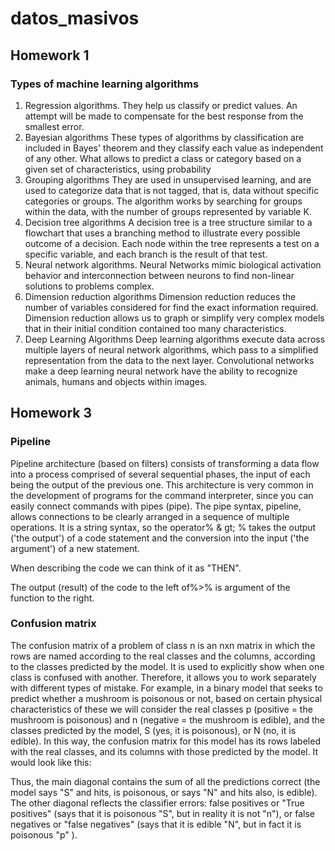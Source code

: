 # datos_masivos
## Homework 1
### Types of machine learning algorithms
1. Regression algorithms. They help us classify or predict values. An attempt will be made to compensate for the best
response from the smallest error.
2. Bayesian algorithms
These types of algorithms by classification are included in Bayes' theorem and
they classify each value as independent of any other. What allows to predict
a class or category based on a given set of characteristics, using
probability
3. Grouping algorithms
They are used in unsupervised learning, and are used to categorize data that is not
tagged, that is, data without specific categories or groups.
The algorithm works by searching for groups within the data, with the
number of groups represented by variable K.
4. Decision tree algorithms
A decision tree is a tree structure similar to a flowchart that
uses a branching method to illustrate every possible outcome of a decision.
Each node within the tree represents a test on a specific variable, and
each branch is the result of that test.
5. Neural network algorithms.
Neural Networks mimic biological activation behavior and
interconnection between neurons to find non-linear solutions to problems
complex.
6. Dimension reduction algorithms
Dimension reduction reduces the number of variables considered for
find the exact information required.
Dimension reduction allows us to graph or simplify very complex models
that in their initial condition contained too many characteristics.
7. Deep Learning Algorithms
Deep learning algorithms execute data across multiple layers of
neural network algorithms, which pass to a simplified representation
from the data to the next layer.
Convolutional networks make a deep learning neural network
have the ability to recognize animals, humans and objects within images.

## Homework 3
### Pipeline
Pipeline architecture (based on filters) consists of transforming a data flow into a process comprised of several sequential phases, the input of each being the output of the previous one.
This architecture is very common in the development of programs for the command interpreter, since you can easily connect commands with pipes (pipe).
The pipe syntax, pipeline, allows connections to be clearly arranged in a sequence of multiple operations. It is a string syntax, so the operator% & gt; % takes the output ('the output') of a code statement and the conversion into the input ('the argument') of a new statement.

When describing the code we can think of it as "THEN".

The output (result) of the code to the left of%>% is argument of the function to the right.

### Confusion matrix
The confusion matrix of a problem of class n is an nxn matrix in which the rows are named according to the real classes and the columns, according to the classes predicted by the model. It is used to explicitly show when one class is confused with another. Therefore, it allows you to work separately with different types
of mistake.
For example, in a binary model that seeks to predict whether a mushroom is poisonous or not, based on certain physical characteristics of these we will consider the real classes p (positive = the mushroom is poisonous) and n (negative = the mushroom is edible), and
the classes predicted by the model, S (yes, it is poisonous), or N (no, it is edible).
In this way, the confusion matrix for this model has its rows labeled with the real classes, and its columns with those predicted by the model. It would look like this:

Thus, the main diagonal contains the sum of all the predictions
correct (the model says "S" and hits, is poisonous, or says "N" and hits also, is
edible). The other diagonal reflects the classifier errors: false positives or
"True positives" (says that it is poisonous "S", but in reality it is not "n"), or false negatives or "false negatives" (says that it is edible "N", but in fact it is poisonous "p" ).
